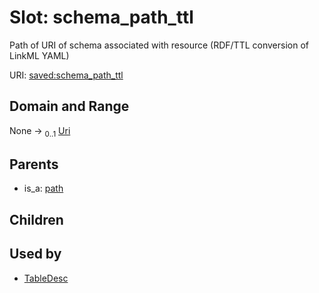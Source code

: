 
# Slot: schema_path_ttl


Path of URI of schema associated with resource (RDF/TTL conversion of LinkML YAML)

URI: [saved:schema_path_ttl](https://marine.gov.scot/metadata/saved/schema/schema_path_ttl)


## Domain and Range

None &#8594;  <sub>0..1</sub> [Uri](types/Uri.md)

## Parents

 *  is_a: [path](path.md)

## Children


## Used by

 * [TableDesc](TableDesc.md)
